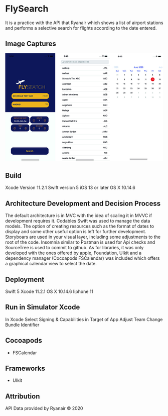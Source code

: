 # FlySearch

It is a practice with the API that Ryanair which shows a list of airport stations and performs a selective search for flights according to the date entered.


## Image Captures

![image](CaptureImage.jpg)

## Build 

Xcode  Version 11.2.1
Swift version 5
iOS 13 or later
OS X 10.14.6
 

## Architecture Development and Decision Process

The default architecture is in MVC with the idea of scaling it in MVVC if development requires it. Codables Swift was used to manage the data models. The option of creating resources such as the format of dates to display and some other useful option is left for further development. Storyboars are used in your visual layer, including some adjustments to the root of the code. Insomnia similar to Postman is used for Api checks and SourceTree is used to commit to github.
As for libraries, it was only developed with the ones offered by apple, Foundation, UIkit and a dependency manager (Cocoapods FSCalendar) was included which offers a graphical calendar view to select the date.


## Deployment

Swift 5 
Xcode 11.2.1
OS X 10.14.6
Iiphone  11

## Run in Simulator Xcode

In Xcode Select Signing & Capabilities in Target of App
Adjust Team
Change Bundle Identifier

## Cocoapods

- FSCalendar


## Frameworks

- UIkit


## Attribution

API Data provided by Ryanair © 2020
